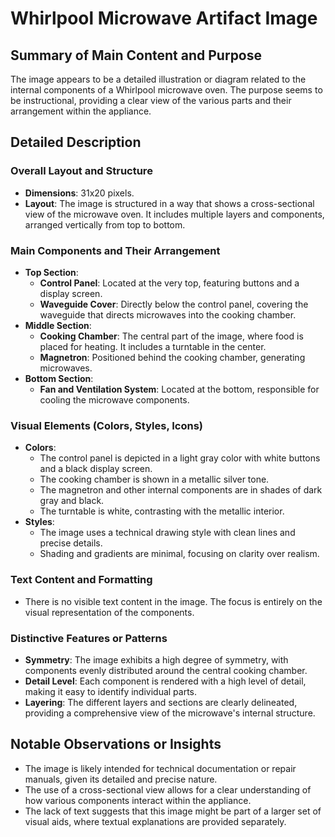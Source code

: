 # Whirlpool Microwave Artifact Image

## Summary of Main Content and Purpose
The image appears to be a detailed illustration or diagram related to the internal components of a Whirlpool microwave oven. The purpose seems to be instructional, providing a clear view of the various parts and their arrangement within the appliance.

## Detailed Description

### Overall Layout and Structure
- **Dimensions**: 31x20 pixels.
- **Layout**: The image is structured in a way that shows a cross-sectional view of the microwave oven. It includes multiple layers and components, arranged vertically from top to bottom.

### Main Components and Their Arrangement
- **Top Section**:
  - **Control Panel**: Located at the very top, featuring buttons and a display screen.
  - **Waveguide Cover**: Directly below the control panel, covering the waveguide that directs microwaves into the cooking chamber.
- **Middle Section**:
  - **Cooking Chamber**: The central part of the image, where food is placed for heating. It includes a turntable in the center.
  - **Magnetron**: Positioned behind the cooking chamber, generating microwaves.
- **Bottom Section**:
  - **Fan and Ventilation System**: Located at the bottom, responsible for cooling the microwave components.

### Visual Elements (Colors, Styles, Icons)
- **Colors**:
  - The control panel is depicted in a light gray color with white buttons and a black display screen.
  - The cooking chamber is shown in a metallic silver tone.
  - The magnetron and other internal components are in shades of dark gray and black.
  - The turntable is white, contrasting with the metallic interior.
- **Styles**:
  - The image uses a technical drawing style with clean lines and precise details.
  - Shading and gradients are minimal, focusing on clarity over realism.

### Text Content and Formatting
- There is no visible text content in the image. The focus is entirely on the visual representation of the components.

### Distinctive Features or Patterns
- **Symmetry**: The image exhibits a high degree of symmetry, with components evenly distributed around the central cooking chamber.
- **Detail Level**: Each component is rendered with a high level of detail, making it easy to identify individual parts.
- **Layering**: The different layers and sections are clearly delineated, providing a comprehensive view of the microwave's internal structure.

## Notable Observations or Insights
- The image is likely intended for technical documentation or repair manuals, given its detailed and precise nature.
- The use of a cross-sectional view allows for a clear understanding of how various components interact within the appliance.
- The lack of text suggests that this image might be part of a larger set of visual aids, where textual explanations are provided separately.